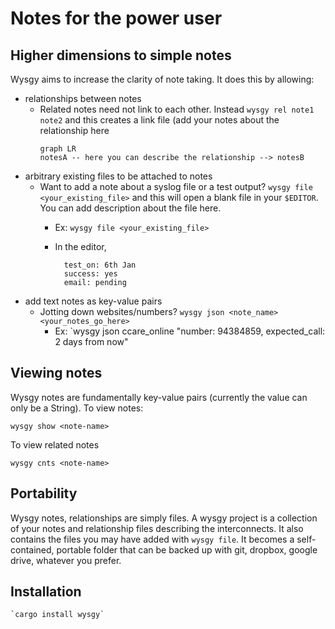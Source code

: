 # Notes for the power user
## Higher dimensions to simple notes
Wysgy aims to increase the clarity of note taking. It does this by allowing:

* relationships between notes
    * Related notes need not link to each other. Instead `wysgy rel note1 note2` and this creates a link file (add your notes about the relationship here
		```mermaid
		graph LR
		notesA -- here you can describe the relationship --> notesB

* arbitrary existing files to be attached to notes
	* Want to add a note about a syslog file or a test output? `wysgy file <your_existing_file>` and this will open a blank file in your `$EDITOR`. You can add description about the file here.
		* Ex: `wysgy file <your_existing_file>`
		* In the editor, 

			    test_on: 6th Jan
			    success: yes
			    email: pending

* add text notes as key-value pairs
	* Jotting down websites/numbers? `wysgy json <note_name> <your_notes_go_here>`
		* Ex: `wysgy json ccare_online "number: 94384859, expected_call: 2 days from now"


## Viewing notes
Wysgy notes are fundamentally key-value pairs (currently the value can only be a String). 
To view notes:
    
    wysgy show <note-name>

To view related notes

    wysgy cnts <note-name>


## Portability
Wysgy notes, relationships are simply files. A wysgy project is a collection of your notes and relationship files describing the interconnects. It also contains the files you may have added with `wysgy file`. It becomes a self-contained, portable folder that can be backed up with git, dropbox, google drive, whatever you prefer.

## Installation

    `cargo install wysgy`
